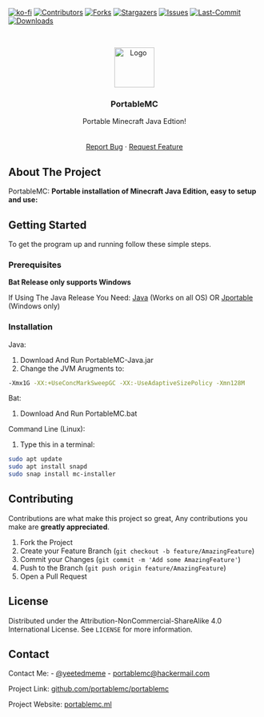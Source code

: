 [![ko-fi](https://ko-fi.com/img/githubbutton_sm.svg)](https://ko-fi.com/Y8Y43OWWE)
[![Contributors][contributors-shield]][contributors-url]
[![Forks][forks-shield]][forks-url]
[![Stargazers][stars-shield]][stars-url]
[![Issues][issues-shield]][issues-url]
[![Last-Commit][commit-shield]][commit-url]
[![Downloads][downloads-shield]][downloads-url]



<!-- PROJECT LOGO -->
<br />
<p align="center">
  <a href="https://github.com/portablemc/portablemc">
    <img src="logo.ico" alt="Logo" width="80" height="80">
  </a>

  <h3 align="center">PortableMC</h3>

  <p align="center">
    Portable Minecraft Java Edtion!
    <br />
    <br />
    <br />
    <a href="https://github.com/portablemc/portablemc/issues">Report Bug</a>
    ·
    <a href="https://github.com/portablemc/portablemc/issues">Request Feature</a>
  </p>
</p>
<!-- ABOUT THE PROJECT -->

## About The Project

PortableMC:
**Portable installation of Minecraft Java Edition, easy to setup and use:**

<!-- GETTING STARTED -->
## Getting Started

To get the program up and running follow these simple steps.

### Prerequisites

**Bat Release only supports Windows**

If Using The Java Release You Need: [Java](https://www.java.com/en/download/) (Works on all OS) OR [Jportable](https://portableapps.com/apps/utilities/java_portable) (Windows only)


### Installation

Java: 

1. Download And Run PortableMC-Java.jar
2. Change the JVM Arugments to:
  ```sh
  -Xmx1G -XX:+UseConcMarkSweepGC -XX:-UseAdaptiveSizePolicy -Xmn128M 
  ```

Bat: 

1. Download And Run PortableMC.bat

Command Line (Linux):

1. Type this in a terminal:
  ```sh
  sudo apt update
  sudo apt install snapd
  sudo snap install mc-installer
  ```

<!-- CONTRIBUTING -->
## Contributing

Contributions are what make this project so great, Any contributions you make are **greatly appreciated**.

1. Fork the Project
2. Create your Feature Branch (`git checkout -b feature/AmazingFeature`)
3. Commit your Changes (`git commit -m 'Add some AmazingFeature'`)
4. Push to the Branch (`git push origin feature/AmazingFeature`)
5. Open a Pull Request


<!-- LICENSE -->
## License

Distributed under the Attribution-NonCommercial-ShareAlike 4.0 International License. See `LICENSE` for more information.

<!-- CONTACT -->
## Contact

Contact Me: - [@yeetedmeme](https://twitter.com/yeetedmeme) - portablemc@hackermail.com

Project Link: [github.com/portablemc/portablemc](https://github.com/portablemc/portablemc)

Project Website: [portablemc.ml](https://portablemc.ml/)

<!-- MARKDOWN LINKS & IMAGES -->
<!-- https://www.markdownguide.org/basic-syntax/#reference-style-links -->
[contributors-shield]: https://img.shields.io/github/contributors/portablemc/portablemc.svg?style=for-the-badge
[contributors-url]: https://github.com/portablemc/portablemc/graphs/contributors
[forks-shield]: https://img.shields.io/github/forks/portablemc/portablemc.svg?style=for-the-badge
[forks-url]: https://github.com/portablemc/portablemc/network/members
[stars-shield]: https://img.shields.io/github/stars/portablemc/portablemc.svg?style=for-the-badge
[stars-url]: https://github.com/portablemc/portablemc/stargazers
[issues-shield]: https://img.shields.io/github/issues/portablemc/portablemc.svg?style=for-the-badge
[issues-url]: https://github.com/portablemc/portablemc/issues
[commit-shield]: https://img.shields.io/github/last-commit/portablemc/portablemc?style=for-the-badge
[commit-url]: https://github.com/portablemc/portablemc/blob/master/LICENSE.txt
[downloads-shield]: https://img.shields.io/github/downloads/portablemc/portablemc/total?style=for-the-badge
[downloads-url]: https://github.com/portablemc/portablemc/releases

